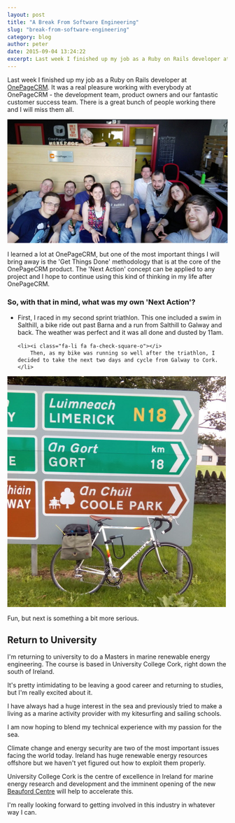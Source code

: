 ```yaml
---
layout: post
title: "A Break From Software Engineering"
slug: "break-from-software-engineering"
category: blog
author: peter
date: 2015-09-04 13:24:22
excerpt: Last week I finished up my job as a Ruby on Rails developer at OnePageCRM. It was a real pleasure working with everybody at OnePageCRM - the development team, product owners and our fantastic customer success team. There is a great bunch of people working there and I will miss them all.
---
```


Last week I finished up my job as a Ruby on Rails developer at [OnePageCRM][1].
It was a real pleasure working with everybody at OnePageCRM - the development team, product owners and our fantastic customer success team. There is a great bunch of people working there and I will miss them all.

<img class="img-responsive img-rounded" src="/img/opcrm_last_day.jpg"/>

I learned a lot at OnePageCRM, but one of the most important things I will bring away is the 'Get Things Done' methodology that is at the core of the OnePageCRM product.
The 'Next Action' concept can be applied to any project and I hope to continue using this kind of thinking in my life after OnePageCRM.

### So, with that in mind, what was my own 'Next Action'?

<ul class="fa-ul">
	<li><i class="fa-li fa fa-check-square-o"></i>
		First, I raced in my second sprint triathlon. This one included a swim in Salthill, a bike ride out past Barna and a run from Salthill to Galway and back. The weather was perfect and it was all done and dusted by 11am.
	</li>

	<li><i class="fa-li fa fa-check-square-o"></i>
		Then, as my bike was running so well after the triathlon, I decided to take the next two days and cycle from Galway to Cork.
	</li>
</ul>

<img class="img-responsive img-rounded" src="/img/cycle_kilcock.jpg"/>

Fun, but next is something a bit more serious.

## Return to University 

I'm returning to university to do a Masters in marine renewable energy engineering.
The course is based in University College Cork, right down the south of Ireland.

It's pretty intimidating to be leaving a good career and returning to studies, but I'm really excited about it.

I have always had a huge interest in the sea and previously tried to make a living as a marine activity provider with my kitesurfing and sailing schools.

I am now hoping to blend my technical experience with my passion for the sea.

Climate change and energy security are two of the most important issues facing the world today. Ireland has huge renewable energy resources offshore but we haven't yet figured out how to exploit them properly.

University College Cork is the centre of excellence in Ireland for marine energy research and development and the imminent opening of the new [Beauford Centre][1] will help to accelerate this.


I'm really looking forward to getting involved in this industry in whatever way I can.

  [1]: http://onepagecrm.com/
  [2]: http://www.ucc.ie/beaufort/